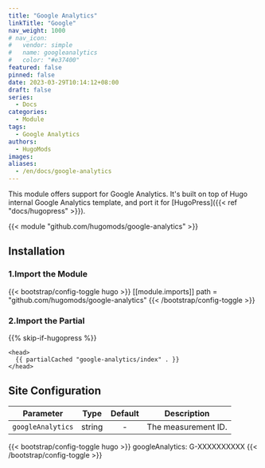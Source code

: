 ```yaml
---
title: "Google Analytics"
linkTitle: "Google"
nav_weight: 1000
# nav_icon:
#   vendor: simple
#   name: googleanalytics
#   color: "#e37400"
featured: false
pinned: false
date: 2023-03-29T10:14:12+08:00
draft: false
series:
  - Docs
categories:
  - Module
tags:
  - Google Analytics
authors:
  - HugoMods
images:
aliases:
  - /en/docs/google-analytics
---
```


This module offers support for Google Analytics. It's built on top of Hugo internal Google Analytics template, and port it for [HugoPress]({{< ref "docs/hugopress" >}}).

<!--more-->

{{< module "github.com/hugomods/google-analytics" >}}

## Installation

### 1.Import the Module

{{< bootstrap/config-toggle hugo >}}
[[module.imports]]
path = "github.com/hugomods/google-analytics"
{{< /bootstrap/config-toggle >}}

### 2.Import the Partial

{{% skip-if-hugopress %}}

```go-html-template
<head>
  {{ partialCached "google-analytics/index" . }}
</head>
```

## Site Configuration

| Parameter         |  Type  | Default | Description         |
| ----------------- | :----: | :-----: | ------------------- |
| `googleAnalytics` | string |    -    | The measurement ID. |

{{< bootstrap/config-toggle hugo >}}
googleAnalytics: G-XXXXXXXXXX
{{< /bootstrap/config-toggle >}}
